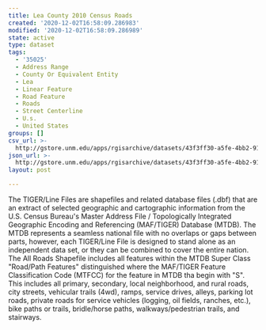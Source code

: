 ```yaml
---
title: Lea County 2010 Census Roads
created: '2020-12-02T16:58:09.286983'
modified: '2020-12-02T16:58:09.286989'
state: active
type: dataset
tags:
  - '35025'
  - Address Range
  - County Or Equivalent Entity
  - Lea
  - Linear Feature
  - Road Feature
  - Roads
  - Street Centerline
  - U.s.
  - United States
groups: []
csv_url: >-
  http://gstore.unm.edu/apps/rgisarchive/datasets/43f3ff30-a5fe-4bb2-917f-ac94e6e21f42/tl_2010_35025_roads.derived.csv
json_url: >-
  http://gstore.unm.edu/apps/rgisarchive/datasets/43f3ff30-a5fe-4bb2-917f-ac94e6e21f42/tl_2010_35025_roads.derived.json
layout: post

---
```

The TIGER/Line Files are shapefiles and related database files (.dbf) that are an extract of selected geographic and cartographic information from the U.S. Census Bureau's Master Address File / Topologically Integrated Geographic Encoding and Referencing (MAF/TIGER) Database (MTDB).  The MTDB represents a seamless national file with no overlaps or gaps between parts, however, each TIGER/Line File is designed to stand alone as an independent data set, or they can be combined to cover the entire nation.  The All Roads Shapefile includes all features within the MTDB Super Class "Road/Path Features" distinguished where the MAF/TIGER Feature Classification Code (MTFCC) for the feature in MTDB tha begin with "S".  This includes all primary, secondary, local neighborhood, and rural roads, city streets, vehicular trails (4wd), ramps, service drives, alleys, parking lot roads, private roads for service vehicles (logging, oil fields, ranches, etc.), bike paths or trails, bridle/horse paths, walkways/pedestrian trails, and stairways.  


